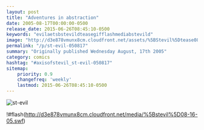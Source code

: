 ```yaml
---
layout: post
title: "Adventures in abstraction"
date: 2005-08-17T00:00:00-0500
release_date: 2015-06-26T08:45:10-0500
keywords: "evilaetsbstevildteasegifflashmediabstevild"
image: "http://d3e878vmunx8cm.cloudfront.net/assets/%5BStevil%5Dtease0816.gif"
permalink: "/p/st-evil-050817"
summary: "Originally published Wednesday August, 17th 2005"
category: comics
hashtag: "#axisofstevil_st-evil-050817"
sitemap:
    priority: 0.9
    changefreq: 'weekly'
    lastmod: 2015-06-26T08:45:10-0500
---
```


![st-evil](http://d3e878vmunx8cm.cloudfront.net/assets/%5BStevil%5Dtease0816.gif)

!#flash(http://d3e878vmunx8cm.cloudfront.net/media/%5Bstevil%5D08-16-05.swf)
